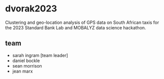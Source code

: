 # dvorak2023

Clustering and geo-location analysis of GPS data on South African taxis for the 2023 Standard Bank Lab and MOBALYZ data science hackathon.

## team

- sarah ingram [team leader]
- daniel bockle
- sean morrison 
- jean marx

